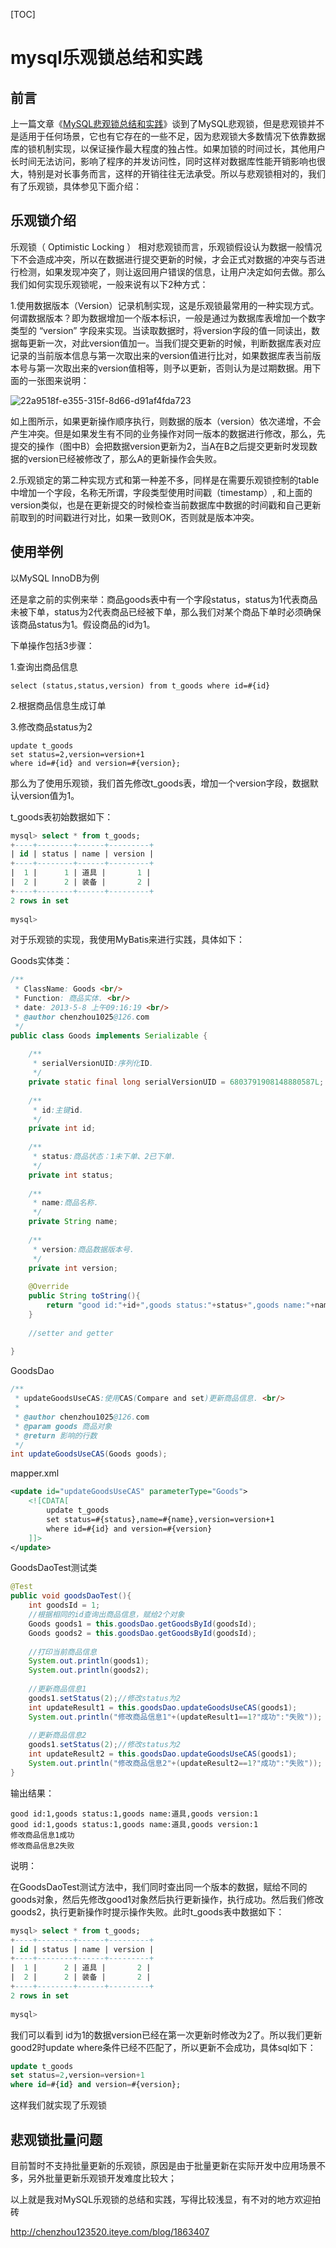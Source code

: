 [TOC]



# mysql乐观锁总结和实践

## 前言

上一篇文章《[MySQL悲观锁总结和实践](http://chenzhou123520.iteye.com/blog/1860954)》谈到了MySQL悲观锁，但是悲观锁并不是适用于任何场景，它也有它存在的一些不足，因为悲观锁大多数情况下依靠数据库的锁机制实现，以保证操作最大程度的独占性。如果加锁的时间过长，其他用户长时间无法访问，影响了程序的并发访问性，同时这样对数据库性能开销影响也很大，特别是对长事务而言，这样的开销往往无法承受。所以与悲观锁相对的，我们有了乐观锁，具体参见下面介绍：

## 乐观锁介绍

乐观锁（ Optimistic Locking ） 相对悲观锁而言，乐观锁假设认为数据一般情况下不会造成冲突，所以在数据进行提交更新的时候，才会正式对数据的冲突与否进行检测，如果发现冲突了，则让返回用户错误的信息，让用户决定如何去做。那么我们如何实现乐观锁呢，一般来说有以下2种方式：

1.使用数据版本（Version）记录机制实现，这是乐观锁最常用的一种实现方式。何谓数据版本？即为数据增加一个版本标识，一般是通过为数据库表增加一个数字类型的 “version” 字段来实现。当读取数据时，将version字段的值一同读出，数据每更新一次，对此version值加一。当我们提交更新的时候，判断数据库表对应记录的当前版本信息与第一次取出来的version值进行比对，如果数据库表当前版本号与第一次取出来的version值相等，则予以更新，否则认为是过期数据。用下面的一张图来说明：

![22a9518f-e355-315f-8d66-d91af4fda723](image-201803072102/22a9518f-e355-315f-8d66-d91af4fda723.jpg)

如上图所示，如果更新操作顺序执行，则数据的版本（version）依次递增，不会产生冲突。但是如果发生有不同的业务操作对同一版本的数据进行修改，那么，先提交的操作（图中B）会把数据version更新为2，当A在B之后提交更新时发现数据的version已经被修改了，那么A的更新操作会失败。

2.乐观锁定的第二种实现方式和第一种差不多，同样是在需要乐观锁控制的table中增加一个字段，名称无所谓，字段类型使用时间戳（timestamp）, 和上面的version类似，也是在更新提交的时候检查当前数据库中数据的时间戳和自己更新前取到的时间戳进行对比，如果一致则OK，否则就是版本冲突。

 

## 使用举例

以MySQL InnoDB为例

还是拿之前的实例来举：商品goods表中有一个字段status，status为1代表商品未被下单，status为2代表商品已经被下单，那么我们对某个商品下单时必须确保该商品status为1。假设商品的id为1。

 

下单操作包括3步骤：

1.查询出商品信息

```
select (status,status,version) from t_goods where id=#{id}
```

2.根据商品信息生成订单



3.修改商品status为2

```
update t_goods 
set status=2,version=version+1
where id=#{id} and version=#{version};
```

那么为了使用乐观锁，我们首先修改t_goods表，增加一个version字段，数据默认version值为1。

t_goods表初始数据如下： 

```sql
mysql> select * from t_goods;  
+----+--------+------+---------+  
| id | status | name | version |  
+----+--------+------+---------+  
|  1 |      1 | 道具 |       1 |  
|  2 |      2 | 装备 |       2 |  
+----+--------+------+---------+  
2 rows in set  
  
mysql>  
```

对于乐观锁的实现，我使用MyBatis来进行实践，具体如下：

Goods实体类：

```java
/** 
 * ClassName: Goods <br/> 
 * Function: 商品实体. <br/> 
 * date: 2013-5-8 上午09:16:19 <br/> 
 * @author chenzhou1025@126.com 
 */  
public class Goods implements Serializable {  
  
    /** 
     * serialVersionUID:序列化ID. 
     */  
    private static final long serialVersionUID = 6803791908148880587L;  
      
    /** 
     * id:主键id. 
     */  
    private int id;  
      
    /** 
     * status:商品状态：1未下单、2已下单. 
     */  
    private int status;  
      
    /** 
     * name:商品名称. 
     */  
    private String name;  
      
    /** 
     * version:商品数据版本号. 
     */  
    private int version;  
      
    @Override  
    public String toString(){  
        return "good id:"+id+",goods status:"+status+",goods name:"+name+",goods version:"+version;  
    }  
  
    //setter and getter  
  
}  
```

GoodsDao

```java
/** 
 * updateGoodsUseCAS:使用CAS(Compare and set)更新商品信息. <br/> 
 * 
 * @author chenzhou1025@126.com 
 * @param goods 商品对象 
 * @return 影响的行数 
 */  
int updateGoodsUseCAS(Goods goods);  
```

mapper.xml

```xml
<update id="updateGoodsUseCAS" parameterType="Goods">  
    <![CDATA[ 
        update t_goods 
        set status=#{status},name=#{name},version=version+1 
        where id=#{id} and version=#{version} 
    ]]>  
</update>  
```

GoodsDaoTest测试类

```java
@Test  
public void goodsDaoTest(){  
    int goodsId = 1;  
    //根据相同的id查询出商品信息，赋给2个对象  
    Goods goods1 = this.goodsDao.getGoodsById(goodsId);  
    Goods goods2 = this.goodsDao.getGoodsById(goodsId);  
      
    //打印当前商品信息  
    System.out.println(goods1);  
    System.out.println(goods2);  
      
    //更新商品信息1  
    goods1.setStatus(2);//修改status为2  
    int updateResult1 = this.goodsDao.updateGoodsUseCAS(goods1);  
    System.out.println("修改商品信息1"+(updateResult1==1?"成功":"失败"));  
      
    //更新商品信息2  
    goods1.setStatus(2);//修改status为2  
    int updateResult2 = this.goodsDao.updateGoodsUseCAS(goods1);  
    System.out.println("修改商品信息2"+(updateResult2==1?"成功":"失败"));  
}  
```

输出结果：

```
good id:1,goods status:1,goods name:道具,goods version:1  
good id:1,goods status:1,goods name:道具,goods version:1  
修改商品信息1成功  
修改商品信息2失败  
```

说明：

在GoodsDaoTest测试方法中，我们同时查出同一个版本的数据，赋给不同的goods对象，然后先修改good1对象然后执行更新操作，执行成功。然后我们修改goods2，执行更新操作时提示操作失败。此时t_goods表中数据如下：

```sql
mysql> select * from t_goods;  
+----+--------+------+---------+  
| id | status | name | version |  
+----+--------+------+---------+  
|  1 |      2 | 道具 |       2 |  
|  2 |      2 | 装备 |       2 |  
+----+--------+------+---------+  
2 rows in set  
  
mysql>   
```

我们可以看到 id为1的数据version已经在第一次更新时修改为2了。所以我们更新good2时update where条件已经不匹配了，所以更新不会成功，具体sql如下：

```sql
update t_goods   
set status=2,version=version+1  
where id=#{id} and version=#{version};  
```

这样我们就实现了乐观锁

## 悲观锁批量问题

目前暂时不支持批量更新的乐观锁，原因是由于批量更新在实际开发中应用场景不多，另外批量更新乐观锁开发难度比较大；





以上就是我对MySQL乐观锁的总结和实践，写得比较浅显，有不对的地方欢迎拍砖



http://chenzhou123520.iteye.com/blog/1863407